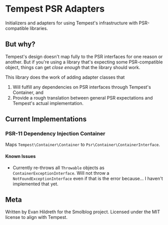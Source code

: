 # Tempest PSR Adapters

Initializers and adapters for using Tempest's infrastructure with PSR-compatible libraries.

## But why?

Tempest's design doesn't map fully to the PSR interfaces for one reason or another. But if you're using a library
that's expecting some PSR-compatible object, things can get _close enough_ that the library should work.

This library does the work of adding adapter classes that

1. Will fulfill any dependencies on PSR interfaces through Tempest's Container, and
2. Provide a rough translation between general PSR expectations and Tempest's actual implementation.

## Current Implementations

### PSR-11 Dependency Injection Container

Maps `Tempest\Container\Container` to `Psr\Container\ContainerInterface`.

#### Known Issues

- Currently re-throws all `Throwable` objects as `ContainerExceptionInterface`. Will not throw a
  `NotFoundExceptionInterface` even if that is the error because... I haven't implemented that yet.

## Meta

Written by Evan Hildreth for the Smolblog project. Licensed under the MIT license to align with Tempest.